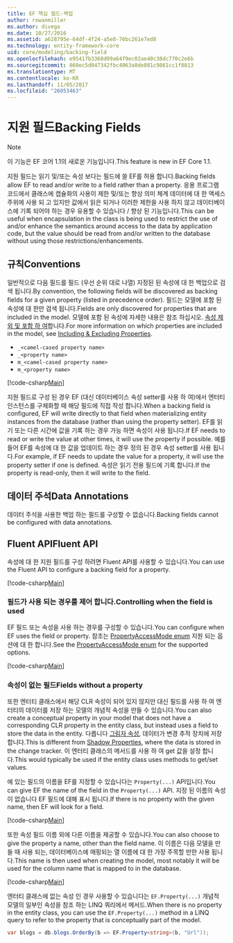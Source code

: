 ```yaml
---
title: EF 핵심 필드-백업
author: rowanmiller
ms.author: divega
ms.date: 10/27/2016
ms.assetid: a628795e-64df-4f24-a5e8-76bc261e7ed8
ms.technology: entity-framework-core
uid: core/modeling/backing-field
ms.openlocfilehash: e95417b3368d09a64f9ec02ae40c38dc770c2e6b
ms.sourcegitcommit: 860ec5d047342fbc4063a0de881c9861cc1f8813
ms.translationtype: MT
ms.contentlocale: ko-KR
ms.lasthandoff: 11/05/2017
ms.locfileid: "26053463"
---
```

# <a name="backing-fields"></a><span data-ttu-id="199a1-102">지원 필드</span><span class="sxs-lookup"><span data-stu-id="199a1-102">Backing Fields</span></span>

> [!NOTE]  
> <span data-ttu-id="199a1-103">이 기능은 EF 코어 1.1의 새로운 기능입니다.</span><span class="sxs-lookup"><span data-stu-id="199a1-103">This feature is new in EF Core 1.1.</span></span>

<span data-ttu-id="199a1-104">지원 필드는 읽기 및/또는 속성 보다는 필드에 쓸 EF를 허용 합니다.</span><span class="sxs-lookup"><span data-stu-id="199a1-104">Backing fields allow EF to read and/or write to a field rather than a property.</span></span> <span data-ttu-id="199a1-105">응용 프로그램 코드에서 클래스에 캡슐화의 사용이 제한 및/또는 향상 의미 체계 데이터에 대 한 액세스 주위에 사용 되 고 있지만 값에서 읽은 되거나 이러한 제한을 사용 하지 않고 데이터베이스에 기록 되어야 하는 경우 유용할 수 있습니다 / 향상 된 기능입니다.</span><span class="sxs-lookup"><span data-stu-id="199a1-105">This can be useful when encapsulation in the class is being used to restrict the use of and/or enhance the semantics around access to the data by application code, but the value should be read from and/or written to the database without using those restrictions/enhancements.</span></span>

## <a name="conventions"></a><span data-ttu-id="199a1-106">규칙</span><span class="sxs-lookup"><span data-stu-id="199a1-106">Conventions</span></span>

<span data-ttu-id="199a1-107">일반적으로 다음 필드를 필드 (우선 순위 대로 나열) 지정된 된 속성에 대 한 백업으로 검색 됩니다.</span><span class="sxs-lookup"><span data-stu-id="199a1-107">By convention, the following fields will be discovered as backing fields for a given property (listed in precedence order).</span></span> <span data-ttu-id="199a1-108">필드는 모델에 포함 된 속성에 대 한만 검색 됩니다.</span><span class="sxs-lookup"><span data-stu-id="199a1-108">Fields are only discovered for properties that are included in the model.</span></span> <span data-ttu-id="199a1-109">모델에 포함 된 속성에 자세한 내용은 참조 하십시오. [속성 제외 및 포함 하 여](included-properties.md)합니다.</span><span class="sxs-lookup"><span data-stu-id="199a1-109">For more information on which properties are included in the model, see [Including & Excluding Properties](included-properties.md).</span></span>

* `_<camel-cased property name>`
* `_<property name>`
* `m_<camel-cased property name>`
* `m_<property name>`

[!code-csharp[Main](../../../samples/core/Modeling/Conventions/Samples/BackingField.cs#Sample)]

<span data-ttu-id="199a1-110">지원 필드로 구성 된 경우 EF (대신 데이터베이스 속성 setter를 사용 하 여)에서 엔터티 인스턴스를 구체화할 때 해당 필드에 직접 작성 합니다.</span><span class="sxs-lookup"><span data-stu-id="199a1-110">When a backing field is configured, EF will write directly to that field when materializing entity instances from the database (rather than using the property setter).</span></span> <span data-ttu-id="199a1-111">EF를 읽기 또는 다른 시간에 값을 기록 하는 경우 가능 하면 속성이 사용 됩니다.</span><span class="sxs-lookup"><span data-stu-id="199a1-111">If EF needs to read or write the value at other times, it will use the property if possible.</span></span> <span data-ttu-id="199a1-112">예를 들어 EF를 속성에 대 한 값을 업데이트 하는 경우 정의 된 경우 속성 setter를 사용 됩니다.</span><span class="sxs-lookup"><span data-stu-id="199a1-112">For example, if EF needs to update the value for a property, it will use the property setter if one is defined.</span></span> <span data-ttu-id="199a1-113">속성은 읽기 전용 필드에 기록 합니다.</span><span class="sxs-lookup"><span data-stu-id="199a1-113">If the property is read-only, then it will write to the field.</span></span>

## <a name="data-annotations"></a><span data-ttu-id="199a1-114">데이터 주석</span><span class="sxs-lookup"><span data-stu-id="199a1-114">Data Annotations</span></span>

<span data-ttu-id="199a1-115">데이터 주석을 사용한 백업 하는 필드를 구성할 수 없습니다.</span><span class="sxs-lookup"><span data-stu-id="199a1-115">Backing fields cannot be configured with data annotations.</span></span>

## <a name="fluent-api"></a><span data-ttu-id="199a1-116">Fluent API</span><span class="sxs-lookup"><span data-stu-id="199a1-116">Fluent API</span></span>

<span data-ttu-id="199a1-117">속성에 대 한 지원 필드를 구성 하려면 Fluent API를 사용할 수 있습니다.</span><span class="sxs-lookup"><span data-stu-id="199a1-117">You can use the Fluent API to configure a backing field for a property.</span></span>

[!code-csharp[Main](../../../samples/core/Modeling/FluentAPI/Samples/BackingField.cs#Sample)]

### <a name="controlling-when-the-field-is-used"></a><span data-ttu-id="199a1-118">필드가 사용 되는 경우를 제어 합니다.</span><span class="sxs-lookup"><span data-stu-id="199a1-118">Controlling when the field is used</span></span>

<span data-ttu-id="199a1-119">EF 필드 또는 속성을 사용 하는 경우를 구성할 수 있습니다.</span><span class="sxs-lookup"><span data-stu-id="199a1-119">You can configure when EF uses the field or property.</span></span> <span data-ttu-id="199a1-120">참조는 [PropertyAccessMode enum](https://docs.microsoft.com/dotnet/api/microsoft.entityframeworkcore.propertyaccessmode) 지원 되는 옵션에 대 한 합니다.</span><span class="sxs-lookup"><span data-stu-id="199a1-120">See the [PropertyAccessMode enum](https://docs.microsoft.com/dotnet/api/microsoft.entityframeworkcore.propertyaccessmode) for the supported options.</span></span>

[!code-csharp[Main](../../../samples/core/Modeling/FluentAPI/Samples/BackingFieldAccessMode.cs#Sample)]

### <a name="fields-without-a-property"></a><span data-ttu-id="199a1-121">속성이 없는 필드</span><span class="sxs-lookup"><span data-stu-id="199a1-121">Fields without a property</span></span>

<span data-ttu-id="199a1-122">또한 엔터티 클래스에서 해당 CLR 속성이 되어 있지 않지만 대신 필드를 사용 하 여 엔터티의 데이터를 저장 하는 모델의 개념적 속성을 만들 수 있습니다.</span><span class="sxs-lookup"><span data-stu-id="199a1-122">You can also create a conceptual property in your model that does not have a corresponding CLR property in the entity class, but instead uses a field to store the data in the entity.</span></span> <span data-ttu-id="199a1-123">다릅니다 [그림자 속성](shadow-properties.md), 데이터가 변경 추적 장치에 저장 합니다.</span><span class="sxs-lookup"><span data-stu-id="199a1-123">This is different from [Shadow Properties](shadow-properties.md), where the data is stored in the change tracker.</span></span> <span data-ttu-id="199a1-124">이 엔터티 클래스의 메서드를 사용 하 여 get 값을 설정 합니다.</span><span class="sxs-lookup"><span data-stu-id="199a1-124">This would typically be used if the entity class uses methods to get/set values.</span></span>

<span data-ttu-id="199a1-125">에 있는 필드의 이름을 EF를 지정할 수 있습니다는 `Property(...)` API입니다.</span><span class="sxs-lookup"><span data-stu-id="199a1-125">You can give EF the name of the field in the `Property(...)` API.</span></span> <span data-ttu-id="199a1-126">지정 된 이름의 속성이 없습니다 EF 필드에 대해 표시 됩니다.</span><span class="sxs-lookup"><span data-stu-id="199a1-126">If there is no property with the given name, then EF will look for a field.</span></span>

[!code-csharp[Main](../../../samples/core/Modeling/FluentAPI/Samples/BackingFieldNoProperty.cs#Sample)]

<span data-ttu-id="199a1-127">또한 속성 필드 이름 외에 다른 이름을 제공할 수 있습니다.</span><span class="sxs-lookup"><span data-stu-id="199a1-127">You can also choose to give the property a name, other than the field name.</span></span> <span data-ttu-id="199a1-128">이 이름은 다음 모델을 만들 때 사용 되는, 데이터베이스에 매핑되는 열 이름에 대 한 가장 주목할 만한 사용 됩니다.</span><span class="sxs-lookup"><span data-stu-id="199a1-128">This name is then used when creating the model, most notably it will be used for the column name that is mapped to in the database.</span></span>

[!code-csharp[Main](../../../samples/core/Modeling/FluentAPI/Samples/BackingFieldConceptualProperty.cs#Sample)]

<span data-ttu-id="199a1-129">엔터티 클래스에 없는 속성 인 경우 사용할 수 있습니다는 `EF.Property(...)` 개념적 모델의 일부인 속성을 참조 하는 LINQ 쿼리에서 메서드.</span><span class="sxs-lookup"><span data-stu-id="199a1-129">When there is no property in the entity class, you can use the `EF.Property(...)` method in a LINQ query to refer to the property that is conceptually part of the model.</span></span>

``` csharp
var blogs = db.blogs.OrderBy(b => EF.Property<string>(b, "Url"));
```
